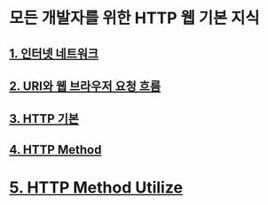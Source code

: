# 모든 개발자를 위한 HTTP 웹 기본 지식

## [1. 인터넷 네트워크](./InternetNetwork/InternetNetwork.md)

## [2. URI와 웹 브라우저 요청 흐름](./URI/README.md)

## [3. HTTP 기본](./HttpBasic/README.md)

## [4. HTTP Method](./HttpMethod/README.md)

# [5. HTTP Method Utilize](./MethodUtilize/README.md)
